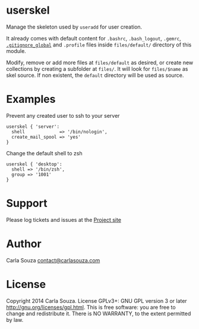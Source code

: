 # userskel

Manage the skeleton used by `useradd` for user creation.

It already comes with default content for `.bashrc`, `.bash_logout`, `.gemrc`, [`.gitignore_global`](https://gist.github.com/Swader/7844111) and `.profile` files inside `files/default/` directory of this module.

Modify, remove or add more files at `files/default` as desired, or create new collections by creating a subfolder at `files/`. It will look for `files/$name` as skel source. If non existent, the `default` directory will be used as source.

# Examples

Prevent any created user to ssh to your server

    userskel { 'server':
      shell             => '/bin/nologin',
      create_mail_spool => 'yes'
    }

Change the default shell to zsh

    userskel { 'desktop':
      shell => '/bin/zsh',
      group => '1001'
    }

# Support

Please log tickets and issues at the [Project site](http://github.com/carlasouza/puppet-userskel)

# Author

Carla Souza <contact@carlasouza.com>

# License

Copyright 2014 Carla Souza. License GPLv3+: GNU GPL version 3 or later <http://gnu.org/licenses/gpl.html>. This is free software: you are free to change and redistribute it. There is NO WARRANTY, to the extent permitted by law.
